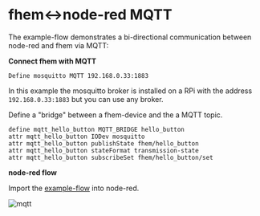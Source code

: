 # fhem<->node-red MQTT

The example-flow demonstrates a bi-directional communication between node-red and fhem via MQTT:

**Connect fhem with MQTT**

```
Define mosquitto MQTT 192.168.0.33:1883
```

In this example the mosquitto broker is installed on a RPi with the address `192.168.0.33:1883` but you can use any broker.

Define a "bridge" between a fhem-device and the a MQTT topic.

```
define mqtt_hello_button MQTT_BRIDGE hello_button
attr mqtt_hello_button IODev mosquitto
attr mqtt_hello_button publishState fhem/hello_button
attr mqtt_hello_button stateFormat transmission-state
attr mqtt_hello_button subscribeSet fhem/hello_button/set
```

**node-red flow**

Import the [example-flow](https://github.com/cflurin/collection/blob/master/fhem%3C-%3Enode-red%20MQTT/example-flow.json) into node-red.

![mqtt](https://cloud.githubusercontent.com/assets/5056710/15010186/1ecc04ea-11eb-11e6-94e9-b9663c621cbc.png)